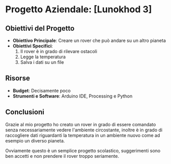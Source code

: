 # Progetto Aziendale: **[Lunokhod 3]**

## Obiettivi del Progetto
- **Obiettivo Principale**:  Creare un rover che può andare su un altro pianeta
- **Obiettivi Specifici**:
  1. Il rover è in grado di rilevare ostacoli 
  2. Legge la temperatura 
  3. Salva i dati su un file

 ## Risorse
- **Budget**: Decisamente poco
- **Strumenti e Software**: Arduino IDE, Processing e Python

## Conclusioni
Grazie al mio progetto ho creato un rover in grado di essere comandato senza necessariamente vedere l'ambiente circostante, inoltre è in grado di raccogliere dati riguardanti la temperatura in un ambiente nuovo come ad esempio un diverso pianeta.

Ovviamente questo è un semplice progetto scolastico, suggerimenti sono ben accetti e non prendere il rover troppo seriamente.
